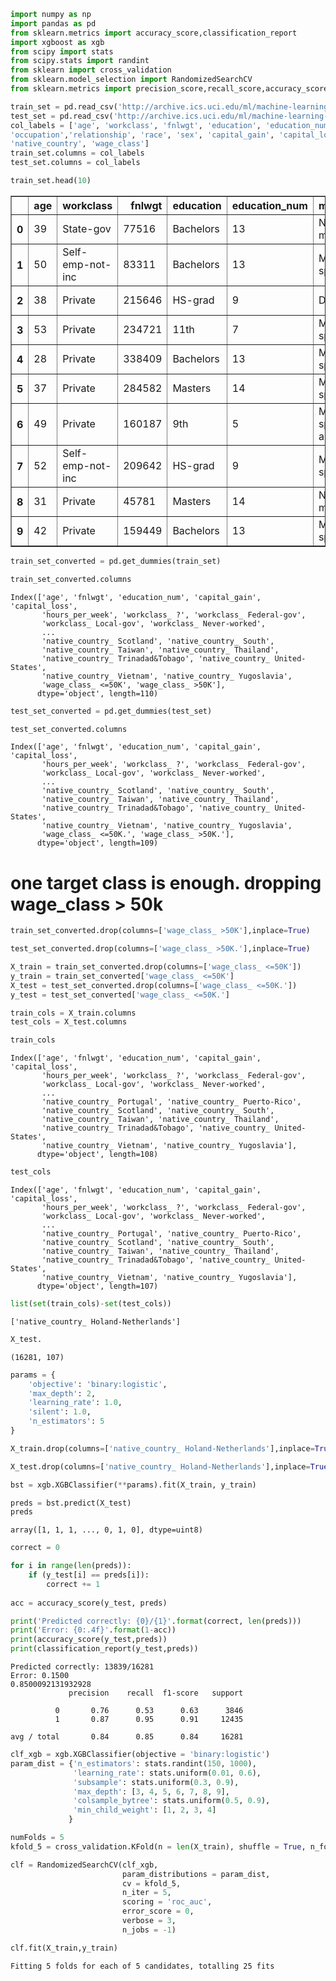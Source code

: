 

```python
import numpy as np
import pandas as pd
from sklearn.metrics import accuracy_score,classification_report
import xgboost as xgb
from scipy import stats
from scipy.stats import randint
from sklearn import cross_validation
from sklearn.model_selection import RandomizedSearchCV
from sklearn.metrics import precision_score,recall_score,accuracy_score,f1_score,roc_auc_score
```


```python
train_set = pd.read_csv('http://archive.ics.uci.edu/ml/machine-learning-databases/adult/adult.data', header = None)
test_set = pd.read_csv('http://archive.ics.uci.edu/ml/machine-learning-databases/adult/adult.test', skiprows = 1, header = None)
col_labels = ['age', 'workclass', 'fnlwgt', 'education', 'education_num', 'marital_status',
'occupation','relationship', 'race', 'sex', 'capital_gain', 'capital_loss', 'hours_per_week',
'native_country', 'wage_class']
train_set.columns = col_labels
test_set.columns = col_labels
```


```python
train_set.head(10)
```




<div>
<style scoped>
    .dataframe tbody tr th:only-of-type {
        vertical-align: middle;
    }

    .dataframe tbody tr th {
        vertical-align: top;
    }

    .dataframe thead th {
        text-align: right;
    }
</style>
<table border="1" class="dataframe">
  <thead>
    <tr style="text-align: right;">
      <th></th>
      <th>age</th>
      <th>workclass</th>
      <th>fnlwgt</th>
      <th>education</th>
      <th>education_num</th>
      <th>marital_status</th>
      <th>occupation</th>
      <th>relationship</th>
      <th>race</th>
      <th>sex</th>
      <th>capital_gain</th>
      <th>capital_loss</th>
      <th>hours_per_week</th>
      <th>native_country</th>
      <th>wage_class</th>
    </tr>
  </thead>
  <tbody>
    <tr>
      <th>0</th>
      <td>39</td>
      <td>State-gov</td>
      <td>77516</td>
      <td>Bachelors</td>
      <td>13</td>
      <td>Never-married</td>
      <td>Adm-clerical</td>
      <td>Not-in-family</td>
      <td>White</td>
      <td>Male</td>
      <td>2174</td>
      <td>0</td>
      <td>40</td>
      <td>United-States</td>
      <td>&lt;=50K</td>
    </tr>
    <tr>
      <th>1</th>
      <td>50</td>
      <td>Self-emp-not-inc</td>
      <td>83311</td>
      <td>Bachelors</td>
      <td>13</td>
      <td>Married-civ-spouse</td>
      <td>Exec-managerial</td>
      <td>Husband</td>
      <td>White</td>
      <td>Male</td>
      <td>0</td>
      <td>0</td>
      <td>13</td>
      <td>United-States</td>
      <td>&lt;=50K</td>
    </tr>
    <tr>
      <th>2</th>
      <td>38</td>
      <td>Private</td>
      <td>215646</td>
      <td>HS-grad</td>
      <td>9</td>
      <td>Divorced</td>
      <td>Handlers-cleaners</td>
      <td>Not-in-family</td>
      <td>White</td>
      <td>Male</td>
      <td>0</td>
      <td>0</td>
      <td>40</td>
      <td>United-States</td>
      <td>&lt;=50K</td>
    </tr>
    <tr>
      <th>3</th>
      <td>53</td>
      <td>Private</td>
      <td>234721</td>
      <td>11th</td>
      <td>7</td>
      <td>Married-civ-spouse</td>
      <td>Handlers-cleaners</td>
      <td>Husband</td>
      <td>Black</td>
      <td>Male</td>
      <td>0</td>
      <td>0</td>
      <td>40</td>
      <td>United-States</td>
      <td>&lt;=50K</td>
    </tr>
    <tr>
      <th>4</th>
      <td>28</td>
      <td>Private</td>
      <td>338409</td>
      <td>Bachelors</td>
      <td>13</td>
      <td>Married-civ-spouse</td>
      <td>Prof-specialty</td>
      <td>Wife</td>
      <td>Black</td>
      <td>Female</td>
      <td>0</td>
      <td>0</td>
      <td>40</td>
      <td>Cuba</td>
      <td>&lt;=50K</td>
    </tr>
    <tr>
      <th>5</th>
      <td>37</td>
      <td>Private</td>
      <td>284582</td>
      <td>Masters</td>
      <td>14</td>
      <td>Married-civ-spouse</td>
      <td>Exec-managerial</td>
      <td>Wife</td>
      <td>White</td>
      <td>Female</td>
      <td>0</td>
      <td>0</td>
      <td>40</td>
      <td>United-States</td>
      <td>&lt;=50K</td>
    </tr>
    <tr>
      <th>6</th>
      <td>49</td>
      <td>Private</td>
      <td>160187</td>
      <td>9th</td>
      <td>5</td>
      <td>Married-spouse-absent</td>
      <td>Other-service</td>
      <td>Not-in-family</td>
      <td>Black</td>
      <td>Female</td>
      <td>0</td>
      <td>0</td>
      <td>16</td>
      <td>Jamaica</td>
      <td>&lt;=50K</td>
    </tr>
    <tr>
      <th>7</th>
      <td>52</td>
      <td>Self-emp-not-inc</td>
      <td>209642</td>
      <td>HS-grad</td>
      <td>9</td>
      <td>Married-civ-spouse</td>
      <td>Exec-managerial</td>
      <td>Husband</td>
      <td>White</td>
      <td>Male</td>
      <td>0</td>
      <td>0</td>
      <td>45</td>
      <td>United-States</td>
      <td>&gt;50K</td>
    </tr>
    <tr>
      <th>8</th>
      <td>31</td>
      <td>Private</td>
      <td>45781</td>
      <td>Masters</td>
      <td>14</td>
      <td>Never-married</td>
      <td>Prof-specialty</td>
      <td>Not-in-family</td>
      <td>White</td>
      <td>Female</td>
      <td>14084</td>
      <td>0</td>
      <td>50</td>
      <td>United-States</td>
      <td>&gt;50K</td>
    </tr>
    <tr>
      <th>9</th>
      <td>42</td>
      <td>Private</td>
      <td>159449</td>
      <td>Bachelors</td>
      <td>13</td>
      <td>Married-civ-spouse</td>
      <td>Exec-managerial</td>
      <td>Husband</td>
      <td>White</td>
      <td>Male</td>
      <td>5178</td>
      <td>0</td>
      <td>40</td>
      <td>United-States</td>
      <td>&gt;50K</td>
    </tr>
  </tbody>
</table>
</div>




```python
train_set_converted = pd.get_dummies(train_set)
```


```python
train_set_converted.columns
```




    Index(['age', 'fnlwgt', 'education_num', 'capital_gain', 'capital_loss',
           'hours_per_week', 'workclass_ ?', 'workclass_ Federal-gov',
           'workclass_ Local-gov', 'workclass_ Never-worked',
           ...
           'native_country_ Scotland', 'native_country_ South',
           'native_country_ Taiwan', 'native_country_ Thailand',
           'native_country_ Trinadad&Tobago', 'native_country_ United-States',
           'native_country_ Vietnam', 'native_country_ Yugoslavia',
           'wage_class_ <=50K', 'wage_class_ >50K'],
          dtype='object', length=110)




```python
test_set_converted = pd.get_dummies(test_set)
```


```python
test_set_converted.columns
```




    Index(['age', 'fnlwgt', 'education_num', 'capital_gain', 'capital_loss',
           'hours_per_week', 'workclass_ ?', 'workclass_ Federal-gov',
           'workclass_ Local-gov', 'workclass_ Never-worked',
           ...
           'native_country_ Scotland', 'native_country_ South',
           'native_country_ Taiwan', 'native_country_ Thailand',
           'native_country_ Trinadad&Tobago', 'native_country_ United-States',
           'native_country_ Vietnam', 'native_country_ Yugoslavia',
           'wage_class_ <=50K.', 'wage_class_ >50K.'],
          dtype='object', length=109)



# one target class is enough. dropping wage_class > 50k


```python
train_set_converted.drop(columns=['wage_class_ >50K'],inplace=True)
```


```python
test_set_converted.drop(columns=['wage_class_ >50K.'],inplace=True)
```


```python
X_train = train_set_converted.drop(columns=['wage_class_ <=50K'])
y_train = train_set_converted['wage_class_ <=50K']
X_test = test_set_converted.drop(columns=['wage_class_ <=50K.'])
y_test = test_set_converted['wage_class_ <=50K.']
```


```python
train_cols = X_train.columns
test_cols = X_test.columns
```


```python
train_cols
```




    Index(['age', 'fnlwgt', 'education_num', 'capital_gain', 'capital_loss',
           'hours_per_week', 'workclass_ ?', 'workclass_ Federal-gov',
           'workclass_ Local-gov', 'workclass_ Never-worked',
           ...
           'native_country_ Portugal', 'native_country_ Puerto-Rico',
           'native_country_ Scotland', 'native_country_ South',
           'native_country_ Taiwan', 'native_country_ Thailand',
           'native_country_ Trinadad&Tobago', 'native_country_ United-States',
           'native_country_ Vietnam', 'native_country_ Yugoslavia'],
          dtype='object', length=108)




```python
test_cols
```




    Index(['age', 'fnlwgt', 'education_num', 'capital_gain', 'capital_loss',
           'hours_per_week', 'workclass_ ?', 'workclass_ Federal-gov',
           'workclass_ Local-gov', 'workclass_ Never-worked',
           ...
           'native_country_ Portugal', 'native_country_ Puerto-Rico',
           'native_country_ Scotland', 'native_country_ South',
           'native_country_ Taiwan', 'native_country_ Thailand',
           'native_country_ Trinadad&Tobago', 'native_country_ United-States',
           'native_country_ Vietnam', 'native_country_ Yugoslavia'],
          dtype='object', length=107)




```python
list(set(train_cols)-set(test_cols))
```




    ['native_country_ Holand-Netherlands']




```python
X_test.
```




    (16281, 107)




```python
params = {
    'objective': 'binary:logistic',
    'max_depth': 2,
    'learning_rate': 1.0,
    'silent': 1.0,
    'n_estimators': 5
}
```


```python
X_train.drop(columns=['native_country_ Holand-Netherlands'],inplace=True)
```


```python
X_test.drop(columns=['native_country_ Holand-Netherlands'],inplace=True)
```


```python
bst = xgb.XGBClassifier(**params).fit(X_train, y_train)
```


```python
preds = bst.predict(X_test)
preds
```




    array([1, 1, 1, ..., 0, 1, 0], dtype=uint8)




```python
correct = 0

for i in range(len(preds)):
    if (y_test[i] == preds[i]):
        correct += 1
        
acc = accuracy_score(y_test, preds)

print('Predicted correctly: {0}/{1}'.format(correct, len(preds)))
print('Error: {0:.4f}'.format(1-acc))
print(accuracy_score(y_test,preds))
print(classification_report(y_test,preds))
```

    Predicted correctly: 13839/16281
    Error: 0.1500
    0.8500092131932928
                 precision    recall  f1-score   support
    
              0       0.76      0.53      0.63      3846
              1       0.87      0.95      0.91     12435
    
    avg / total       0.84      0.85      0.84     16281
    
    


```python
clf_xgb = xgb.XGBClassifier(objective = 'binary:logistic')
param_dist = {'n_estimators': stats.randint(150, 1000),
              'learning_rate': stats.uniform(0.01, 0.6),
              'subsample': stats.uniform(0.3, 0.9),
              'max_depth': [3, 4, 5, 6, 7, 8, 9],
              'colsample_bytree': stats.uniform(0.5, 0.9),
              'min_child_weight': [1, 2, 3, 4]
             }

numFolds = 5
kfold_5 = cross_validation.KFold(n = len(X_train), shuffle = True, n_folds = numFolds)

clf = RandomizedSearchCV(clf_xgb, 
                         param_distributions = param_dist,
                         cv = kfold_5,  
                         n_iter = 5,
                         scoring = 'roc_auc', 
                         error_score = 0, 
                         verbose = 3, 
                         n_jobs = -1)
```


```python
clf.fit(X_train,y_train)
```

    Fitting 5 folds for each of 5 candidates, totalling 25 fits
    
